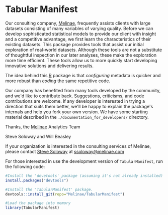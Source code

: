Tabular Manifest
=======
Our consulting company, [Melinae](http://melinae.com/), frequently assists clients with large datasets consisting of many variables of varying quality.  Before we can develop sophisticated statistical models to provide our client with insight and a competitive advantage, we first learn the characteristics of their existing datasets.  This package provides tools that assist our initial exploration of real-world datasets.  Although these tools are not a substitute of thoughtful inspection in our later analyses, these make the exploration more time efficient.  These tools allow us to more quickly start developing innovative solutions and delivering results.

The idea behind this [R](http://www.r-project.org/) package is that *configuring* metadata is quicker and more robust than *coding* the same repetitive code.

Our company has benefited from many tools developed by the community, and we'd like to contribute back.  Suggestions, criticisms, and code contributions are welcome.  If any developer is interested in trying a direction that suits them better, we'll be happy to explain the package's internals and help you fork your own version.  We have some starting material described in the `./documentation_for_developers/` directory.

Thanks, the [Melinae](http://melinae.com/) Analytics Team

Steve Soloway and Will Beasley

If your organization is interested in the consulting services of Melinae, please contact [Steve Soloway](https://www.linkedin.com/profile/view?id=64434549) at <ssoloway@melinae.com>

For those interested in use the development version of `TabularManifest`, run the following code:
```r
#Install the 'devetools' package (assuming it's not already installed)
install.packages("devtools")

#Install the 'TabularManifest' package.
devtools::install_git(repo="Melinae/TabularManifest")

#Load the package into memory
library(TabularManifest)
```
